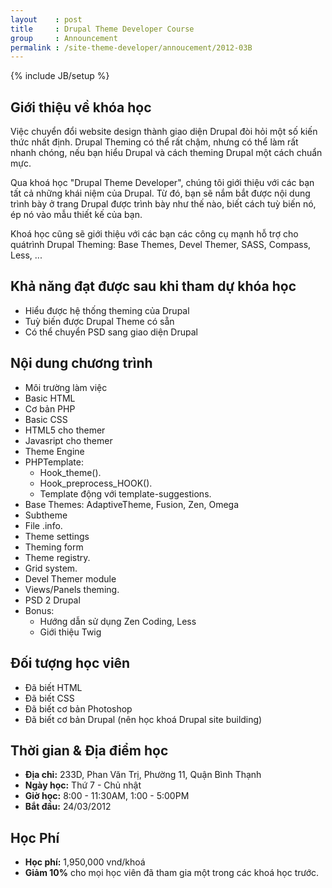 ```yaml
---
layout    : post
title     : Drupal Theme Developer Course
group     : Announcement
permalink : /site-theme-developer/annoucement/2012-03B
---
```

{% include JB/setup %}

## Giới thiệu về khóa học

Việc chuyển đổi website design thành giao diện Drupal đòi hỏi một số kiến thức nhất định. Drupal 
Theming có thể rất chậm, nhưng có thể làm rất nhanh chóng, nếu bạn hiểu Drupal và cách theming 
Drupal một cách chuẩn mực.

Qua khoá học "Drupal Theme Developer", chúng tôi giới thiệu với các bạn tất cả những khái niệm của 
Drupal. Từ đó, bạn sẽ nắm bắt được nội dung trình bày ở trang Drupal được trình bày như thế nào, 
biết cách tuỳ biến nó, ép nó vào mẫu thiết kế của bạn.

Khoá học cũng sẽ giới thiệu với các bạn các công cụ mạnh hỗ trợ cho quátrình Drupal Theming: Base 
Themes, Devel Themer, SASS, Compass, Less, ...

## Khả năng đạt được sau khi tham dự khóa học

- Hiểu được hệ thống theming của Drupal
- Tuỳ biến được Drupal Theme có sẵn
- Có thể chuyển PSD sang giao diện Drupal

## Nội dung chương trình

- Môi trường làm việc
- Basic HTML
- Cơ bản PHP
- Basic CSS
- HTML5 cho themer
- Javasript cho themer
- Theme Engine
- PHPTemplate:
    - Hook_theme().
    - Hook_preprocess_HOOK().
    - Template động với template-suggestions.
- Base Themes: AdaptiveTheme, Fusion, Zen, Omega
- Subtheme
- File .info.
- Theme settings
- Theming form
- Theme registry.
- Grid system.
- Devel Themer module
- Views/Panels theming.
- PSD 2 Drupal
- Bonus:
  - Hướng dẫn sử dụng Zen Coding, Less
  - Giới thiệu Twig

## Đối tượng học viên

- Đã biết HTML
- Đã biết CSS
- Đã biết cơ bản Photoshop
- Đã biết cơ bản Drupal (nên học khoá Drupal site building)

## Thời gian & Địa điểm học

- __Địa chỉ:__ 233D, Phan Văn Trị, Phường 11, Quận Bình Thạnh
- __Ngày học:__ Thứ 7 - Chủ nhật
- __Giờ học:__ 8:00 - 11:30AM, 1:00 - 5:00PM
- __Bắt đầu:__ 24/03/2012

## Học Phí

- __Học phí:__ 1,950,000 vnd/khoá
- __Giảm 10%__ cho mọi học viên đã tham gia một trong các khoá học trước.

